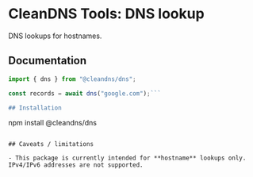 # CleanDNS Tools: DNS lookup

DNS lookups for hostnames.

## Documentation

```typescript
import { dns } from "@cleandns/dns";

const records = await dns("google.com");```

## Installation

```
npm install @cleandns/dns
```

## Caveats / limitations

- This package is currently intended for **hostname** lookups only. IPv4/IPv6 addresses are not supported.

